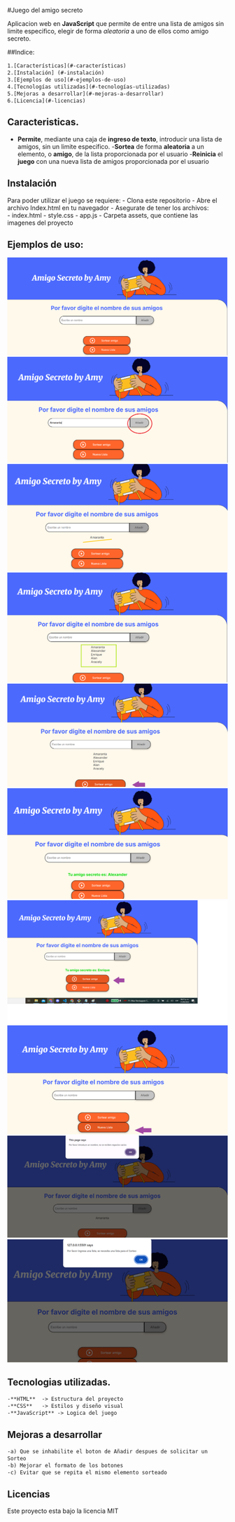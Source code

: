 #Juego del amigo secreto

Aplicacion web en **JavaScript** que permite de entre una lista de amigos sin limite especifico, elegir de forma *aleatoria* a uno de ellos como amigo secreto.

##Indice:

	1.[Características](#-características)
	2.[Instalación] (#-instalación)
	3.[Ejemplos de uso](#-ejemplos-de-uso)
	4.[Tecnologías utilizadas](#-tecnologías-utilizadas)
	5.[Mejoras a desarrollar](#-mejoras-a-desarrollar)
	6.[Licencia](#-licencias)

## Caracteristicas.

 - **Permite**, mediante una caja de **ingreso de texto**, introducir una lista de amigos, sin un limite especifico.
 -**Sortea** de forma **aleatoria** a un elemento, o **amigo**, de la lista proporcionada por el usuario
 -**Reinicia** el **juego** con una nueva lista de amigos proporcionada por el usuario

## Instalación

Para poder utilizar el juego se requiere:
	- Clona este repositorio
	- Abre el archivo Index.html en tu navegador
	- Asegurate de tener los archivos:	
		- index.html
		- style.css
		- app.js
		- Carpeta assets, que contiene las imagenes del proyecto


## Ejemplos de uso:

![Pagina de inicio](https://github.com/AmyGueCarrasco/nuevoJuegoSecreto/blob/main/pagInciio.png)
![Añade un amigo](https://github.com/AmyGueCarrasco/nuevoJuegoSecreto/blob/main/pasoUno.png)
![Comienza lista](https://github.com/AmyGueCarrasco/nuevoJuegoSecreto/blob/main/pasoDos.png)
![Muestra lista de amigos](https://github.com/AmyGueCarrasco/nuevoJuegoSecreto/blob/main/pasoTres.png)
![Sortear amigo secreto](https://github.com/AmyGueCarrasco/nuevoJuegoSecreto/blob/main/pasoCuatro.png)
![Muestra amigo secreto](https://github.com/AmyGueCarrasco/nuevoJuegoSecreto/blob/main/pasoCinco.png)
![Repite Sorteo](https://github.com/AmyGueCarrasco/nuevoJuegoSecreto/blob/main/pasoSeis.png)
![Nueva lista](https://github.com/AmyGueCarrasco/nuevoJuegoSecreto/blob/main/pasoSiete.png)
![No permite agregar vacio](https://github.com/AmyGueCarrasco/nuevoJuegoSecreto/blob/main/alertUno.png)
![No permite sorteo sin nombres](https://github.com/AmyGueCarrasco/nuevoJuegoSecreto/blob/main/alertDos.png)


## Tecnologias utilizadas.

	-**HTML**  -> Estructura del proyecto
	-**CSS**   -> Estilos y diseño visual
	-**JavaScript** -> Logica del juego

## Mejoras a desarrollar

	-a) Que se inhabilite el boton de Añadir despues de solicitar un Sorteo
	-b) Mejorar el formato de los botones
	-c) Evitar que se repita el mismo elemento sorteado

## Licencias

Este proyecto esta bajo la licencia MIT
